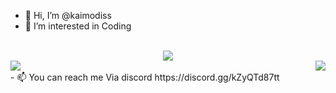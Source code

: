 - 👋 Hi, I’m @kaimodiss
- 👀 I’m interested in Coding

<br>
<div align="center"><img src="https://github-profile-trophy.vercel.app/?username=kaimodiss&theme=dracula"></div>
<img align="left" src="https://github-readme-stats.vercel.app/api?username=kaimodiss&theme=tokyonight"><img align="right" src="https://github-readme-stats.vercel.app/api/top-langs/?username=kaimodiss&theme=tokyonight&hide=batchfile">
<br>
- 📫 You can reach me Via discord https://discord.gg/kZyQTd87tt
